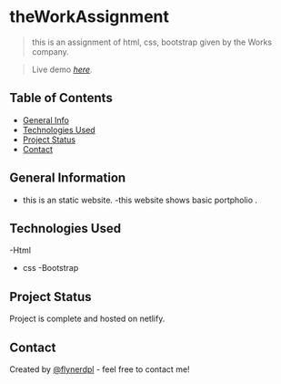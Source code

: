 # theWorkAssignment
> this is an assignment of html, css, bootstrap given by the Works company.



> Live demo [_here_]([https://ns-project.vercel.app/](https://theworks-assignment.netlify.app/)). 

## Table of Contents
* [General Info](#general-information)
* [Technologies Used](#technologies-used)
* [Project Status](#project-status)
* [Contact](#contact)



## General Information
- this is an static website.
-this website shows basic portpholio . 




## Technologies Used
-Html
- css
-Bootstrap
 



## Project Status
Project is complete and hosted on netlify.



## Contact
Created by [@flynerdpl](112bhaskarshakywar@gmail.com ) - feel free to contact me!



